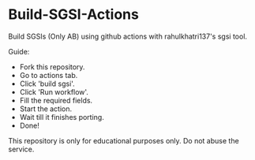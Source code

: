 # Build-SGSI-Actions
Build SGSIs (Only AB) using github actions with rahulkhatri137's sgsi tool.


Guide:
- Fork this repository.
- Go to actions tab.
- Click 'build sgsi'.
- Click 'Run workflow'.
- Fill the required fields.
- Start the action.
- Wait till it finishes porting.
- Done!


This repository is only for educational purposes only. Do not abuse the service. 
